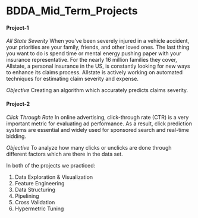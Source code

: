 # BDDA_Mid_Term_Projects


#### Project-1

*All State Severity*
When you've been severely injured in a vehicle accident, your priorities are your family, friends, and other loved ones. The last thing you want to do is spend time or mental energy pushing paper with your insurance representative. For the nearly 16 million families they cover, Allstate, a personal insurance in the US, is constantly looking for new ways to enhance its claims process.
Allstate is actively working on automated techniques for estimating claim severity and expense.

*Objective*
Creating an algorithm which accurately predicts claims severity.


#### Project-2

*Click Through Rate*
In online advertising, click-through rate (CTR) is a very important metric for evaluating ad performance. As a result, click prediction systems are essential and widely used for sponsored search and real-time bidding.


*Objective*
To analyze how many clicks or unclicks are done through different factors which are there in the data set.


In both of the projects we practiced:
1. Data Exploration & Visualization
2. Feature Engineering
3. Data Structuring
4. Pipelining
5. Cross Validation
6. Hypermetric Tuning


